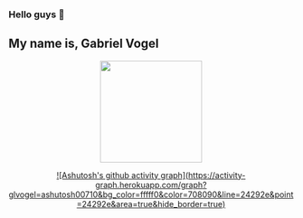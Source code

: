 ### Hello guys 👋
## My name is, Gabriel Vogel
<div align="center">
  <a href="https://github.com/glvogel">
  <img height="180em" src="https://github-readme-stats.vercel.app/api?username=glvogel&show_icons=true&theme=dracula&include_all_commits=true&count_private=true"/>
 
  [![Ashutosh's github activity graph](https://activity-graph.herokuapp.com/graph?      glvogel=ashutosh00710&bg_color=fffff0&color=708090&line=24292e&point=24292e&area=true&hide_border=true)](https://github.com/ashutosh00710/github-readme-activity-graph)
</div>
